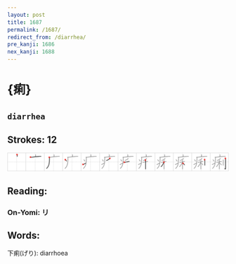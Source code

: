 ```yaml
---
layout: post
title: 1687
permalink: /1687/
redirect_from: /diarrhea/
pre_kanji: 1686
nex_kanji: 1688
---
```


# {痢}

## `diarrhea`

## Strokes: 12

<div class="stroke"><img src="../images/E797A2.png" /></div>

## Reading:

### On-Yomi: リ

## Words:

下痢(げり): diarrhoea
